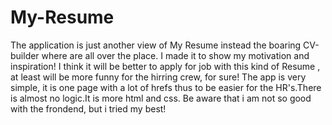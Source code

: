 # My-Resume
The application is just another view of My Resume instead the boaring CV-builder where are all over the place.
I made it to show my motivation and inspiration! I think it will be better to apply for job with this kind of Resume , at least will be more funny for the hirring crew, for sure!
The app is very simple, it is one page with a lot of hrefs thus to be easier for the HR's.There is almost no logic.It is more html and css. Be aware that i am not so good with the frondend, but i tried my best!
